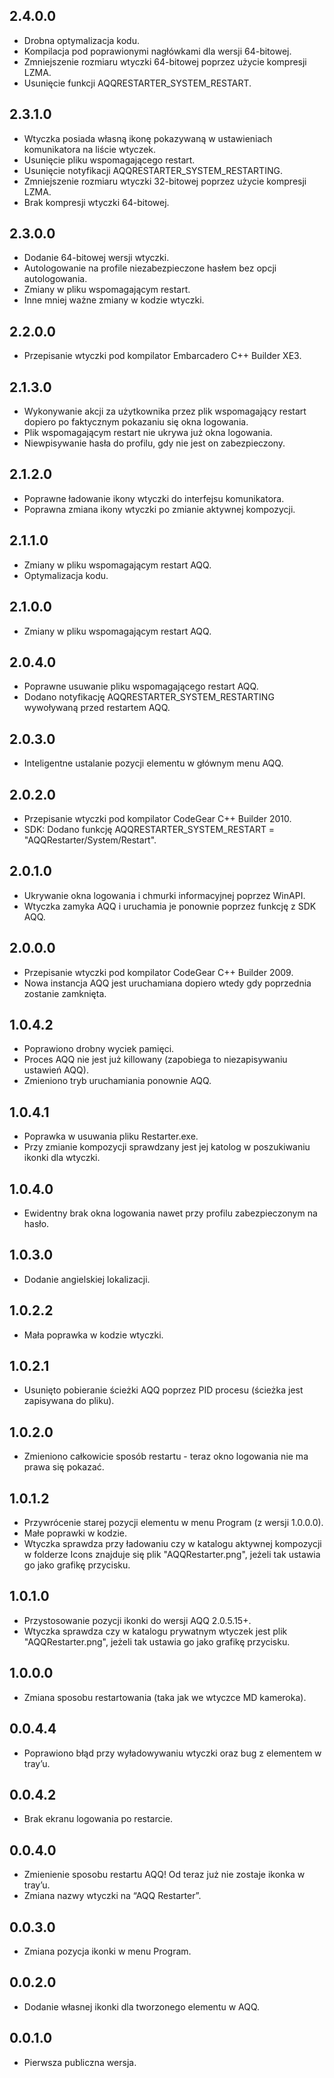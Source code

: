 2.4.0.0
-----
* Drobna optymalizacja kodu.
* Kompilacja pod poprawionymi nagłówkami dla wersji 64-bitowej.
* Zmniejszenie rozmiaru wtyczki 64-bitowej poprzez użycie kompresji LZMA.
* Usunięcie funkcji AQQRESTARTER_SYSTEM_RESTART.

2.3.1.0
-----
* Wtyczka posiada własną ikonę pokazywaną w ustawieniach komunikatora na liście wtyczek.
* Usunięcie pliku wspomagającego restart.
* Usunięcie notyfikacji AQQRESTARTER_SYSTEM_RESTARTING.
* Zmniejszenie rozmiaru wtyczki 32-bitowej poprzez użycie kompresji LZMA.
* Brak kompresji wtyczki 64-bitowej.

2.3.0.0
-----
* Dodanie 64-bitowej wersji wtyczki.
* Autologowanie na profile niezabezpieczone hasłem bez opcji autologowania.
* Zmiany w pliku wspomagającym restart.
* Inne mniej ważne zmiany w kodzie wtyczki.

2.2.0.0
-----
* Przepisanie wtyczki pod kompilator Embarcadero C++ Builder XE3.

2.1.3.0
-----
* Wykonywanie akcji za użytkownika przez plik wspomagający restart dopiero po faktycznym pokazaniu się okna logowania.
* Plik wspomagającym restart nie ukrywa już okna logowania.
* Niewpisywanie hasła do profilu, gdy nie jest on zabezpieczony.

2.1.2.0
-----
* Poprawne ładowanie ikony wtyczki do interfejsu komunikatora.
* Poprawna zmiana ikony wtyczki po zmianie aktywnej kompozycji.

2.1.1.0
-----
* Zmiany w pliku wspomagającym restart AQQ.
* Optymalizacja kodu.

2.1.0.0
-----
* Zmiany w pliku wspomagającym restart AQQ.

2.0.4.0
-----
* Poprawne usuwanie pliku wspomagającego restart AQQ.
* Dodano notyfikację AQQRESTARTER_SYSTEM_RESTARTING wywoływaną przed restartem AQQ.

2.0.3.0
-----
* Inteligentne ustalanie pozycji elementu w głównym menu AQQ.

2.0.2.0
-----
* Przepisanie wtyczki pod kompilator CodeGear C++ Builder 2010.
* SDK: Dodano funkcję AQQRESTARTER_SYSTEM_RESTART = "AQQRestarter/System/Restart".

2.0.1.0
-----
* Ukrywanie okna logowania i chmurki informacyjnej poprzez WinAPI.
* Wtyczka zamyka AQQ i uruchamia je ponownie poprzez funkcję z SDK AQQ.

2.0.0.0
-----
* Przepisanie wtyczki pod kompilator CodeGear C++ Builder 2009.
* Nowa instancja AQQ jest uruchamiana dopiero wtedy gdy poprzednia zostanie zamknięta.

1.0.4.2
-----
* Poprawiono drobny wyciek pamięci.
* Proces AQQ nie jest już killowany (zapobiega to niezapisywaniu ustawień AQQ).
* Zmieniono tryb uruchamiania ponownie AQQ.

1.0.4.1
-----
* Poprawka w usuwania pliku Restarter.exe.
* Przy zmianie kompozycji sprawdzany jest jej katolog w poszukiwaniu ikonki dla wtyczki.

1.0.4.0
-----
* Ewidentny brak okna logowania nawet przy profilu zabezpieczonym na hasło.

1.0.3.0
-----
* Dodanie angielskiej lokalizacji.

1.0.2.2
-----
* Mała poprawka w kodzie wtyczki. 

1.0.2.1
-----
* Usunięto pobieranie ścieżki AQQ poprzez PID procesu (ścieżka jest zapisywana do pliku).

1.0.2.0
-----
* Zmieniono całkowicie sposób restartu - teraz okno logowania nie ma prawa się pokazać.

1.0.1.2
-----
* Przywrócenie starej pozycji elementu w menu Program (z wersji 1.0.0.0).
* Małe poprawki w kodzie.
* Wtyczka sprawdza przy ładowaniu czy w katalogu aktywnej kompozycji w folderze Icons znajduje się plik "AQQRestarter.png", jeżeli tak ustawia go jako grafikę przycisku.

1.0.1.0
-----
* Przystosowanie pozycji ikonki do wersji AQQ 2.0.5.15+.
* Wtyczka sprawdza czy w katalogu prywatnym wtyczek jest plik "AQQRestarter.png", jeżeli tak ustawia go jako grafikę przycisku.

1.0.0.0
-----
* Zmiana sposobu restartowania (taka jak we wtyczce MD kameroka).

0.0.4.4
-----
* Poprawiono błąd przy wyładowywaniu wtyczki oraz bug z elementem w tray’u.

0.0.4.2
-----
* Brak ekranu logowania po restarcie.

0.0.4.0
-----
* Zmienienie sposobu restartu AQQ! Od teraz już nie zostaje ikonka w tray’u.
* Zmiana nazwy wtyczki na “AQQ Restarter”.

0.0.3.0
-----
* Zmiana pozycja ikonki w menu Program.

0.0.2.0
-----
* Dodanie własnej ikonki dla tworzonego elementu w AQQ.

0.0.1.0
-----
* Pierwsza publiczna wersja.